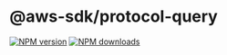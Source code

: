 # @aws-sdk/protocol-query

[![NPM version](https://img.shields.io/npm/v/@aws-sdk/protocol-query/preview.svg)](https://www.npmjs.com/package/@aws-sdk/protocol-query)
[![NPM downloads](https://img.shields.io/npm/dm/@aws-sdk/protocol-query.svg)](https://www.npmjs.com/package/@aws-sdk/protocol-query)
